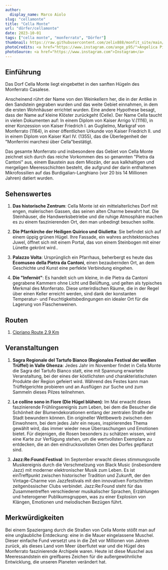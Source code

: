 ```yaml
---
author:
  display_name: Marco Aiolo
slug: "cellamonte"
title: "Cella Monte"
url: "dörfer/cellamonte"
date: 2023-10-01
tags: ["cella monte", "monferrato", "Dörfer"]
thumbnail: https://raw.githubusercontent.com/zelix888/monfit_site/main/Images/Thumbnail/Thumbnail_Villages_CellaMonte.jpg
photoCredits: <a href="https://www.instagram.com/ange_p95/">Angelica Piccaluga</a>
photoSource: <a href="https://www.instagram.com">Instagram</a>
---
```


## Einführung

Das Dorf Cella Monte liegt eingebettet in den sanften Hügeln des Monferrato Casalese.

Anscheinend rührt der Name von den Weinkellern her, die in der Antike in den Sandstein gegraben wurden und das weite Gebiet einnahmen, in dem die ersten Wohnhäuser errichtet wurden. Eine andere Hypothese besagt, dass der Name auf kleine Klöster zurückgeht (Celle). Der Name Cella taucht in vielen Dokumenten auf: In einem Diplom von Kaiser Arrigo V.(1116), in einer Konzession von Kaiser Friedrich I. an Guglielmo,
Markgraf von Monferrato (1164), in einer öffentlichen Urkunde von Kaiser Friedrich II. und in einem Diplom von Kaiser Karl IV. (1355), das die Überlegenheit der "Monferrini marchesi über Cella"bestätigt.

Das gesamte Monferrato und insbesondere das
Gebiet von Cella Monte zeichnet sich durch das reiche Vorkommen des so genannten "Pietra da Cantoni" aus, einem Baustein aus dem Miozän, der aus kalkhaltigen und mergeligen Meeresschichten besteht, die aufgrund der darin enthaltenen Mikrofossilien auf das
Burdigalian-Langhiano (vor 20 bis 14 Millionen Jahren) datiert wurden.

## Sehenswertes

1. **Das historische Zentrum**: Cella Monte ist ein mittelalterliches Dorf mit engen, malerischen Gassen, das seinen alten Charme bewahrt hat.
Die Steinhäuser, die Handwerksbetriebe und die ruhige Atmosphäre machen es zu einem faszinierenden Ort, den man unbedingt besuchen sollte.

2. **Die Pfarrkirche der Heiligen Quirico und Giulietta**: Sie befindet sich auf einem üppig grünen Hügel. Ihre Fassade, ein wahres architektonisches Juwel, öffnet sich mit einem Portal, das von einem Steinbogen mit einer Lünette gekrönt wird..

3. **Palazzo Volta**: Ursprünglich ein Pfarrhaus, beherbergt es heute das **Ecomuseo della Pietra da Cantoni**, einen bezaubernden Ort, an dem Geschichte und Kunst eine perfekte Verbindung eingehen. 

4. **Die "Infernòt"**: Es handelt sich um kleine, in die Pietra da Cantoni gegrabene Kammern ohne Licht und Belüftung, und gelten als typisches Merkmal des Monferrato. Diese unterirdischen Räume, die in der Regel über einen Keller erreicht werden, sind
dank der konstanten Temperatur- und Feuchtigkeitsbedingungen ein idealer Ort für die Lagerung von Flaschenweinen.

## Routen

1. [Cipriano  Route 2.9 Km](https://monfit.netlify.app/de/blog/cellamonte-cipriano-route/)

## Veranstaltungen

1. **Sagra Regionale del Tartufo Bianco (Regionales Festival der weißen Trüffel) in Valle Ghenza**: Jedes Jahr im November findet in Cella Monte die Sagra del Tartufo Bianco statt, eine mit Spannung erwartete Veranstaltung, bei der eines der köstlichsten und charakteristischsten Produkte der Region gefeiert wird. Während des Festes kann man Trüffelgerichte probieren und an Ausflügen zur Suche und zum Sammeln dieses Pilzes teilnehmen.

2. **Le colline sono in Fiore (Die Hügel blühen)**: Im Mai erwacht dieses faszinierende Frühlingsereignis zum Leben, bei dem die Besucher die Schönheit der Blumendekorationen entlang der zentralen Straße der Stadt bewundern können. Ein origineller Wettbewerb zwischen den Einwohnern, bei dem jedes Jahr ein neues, inspirierendes Thema gewählt wird, das immer wieder neue Überraschungen und Emotionen bietet. Für diejenigen, die Rosen besonders zu schätzen wissen, wird eine Karte zur Verfügung stehen, um die wertvollsten Exemplare zu entdecken, die an den eindrucksvollsten Orten des Dorfes gepflanzt sind. 

3. **Jazz:Re:Found Festival**: Im September erwacht dieses stimmungsvolle Musikereignis durch die Verschmelzung von Black Music (insbesondere
Jazz) mit moderner elektronischer Musik zum Leben. Es ist einTreffpunkt zwischen historischer Tradition und Zukunft, der den Vintage-Charme von Jazzfestivals mit den innovativen Fortschritten zeitgenössischer Clubs verbindet. Jazz:Re:Found steht für das Zusammentreffen verschiedener musikalischer Sprachen, Erzählungen und heterogener Publikumsgruppen, was zu einer Explosion von Klängen, Emotionen und melodischen Bezügen führt.

## Merkwürdigkeiten

Bei einem Spaziergang durch die Straßen von Cella Monte stößt man auf eine unglaubliche Entdeckung: eine in die Mauer eingelassene Muschel.
Dieser einfache Fund versetzt uns in die Zeit vor Millionen von Jahren zurück, als dieses Land
vom Meer überflutet war und die Hügel des Monferrato faszinierende Archipele waren. Heute ist diese Muschel aus Meeressandstein ein greifbares Zeichen für die außergewöhnliche Entwicklung, die unseren Planeten verändert hat.
